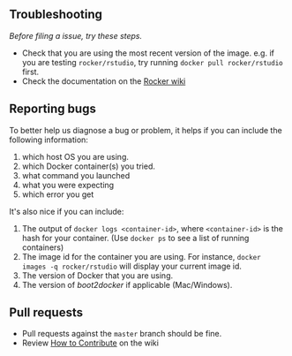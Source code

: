 ## Troubleshooting ##

_Before filing a issue, try these steps._

- Check that you are using the most recent version of the image. e.g. if you are testing `rocker/rstudio`, try running `docker pull rocker/rstudio` first.
- Check the documentation on the [Rocker wiki](https://github.com/rocker-org/rocker/wiki)

## Reporting bugs ##

To better help us diagnose a bug or problem, it helps if you can include the following information:

1. which host OS you are using.  
2. which Docker container(s) you tried. 
3. what command you launched
4. what you were expecting
5. which error you get

It's also nice if you can include: 

1. The output of `docker logs <container-id>`, where `<container-id>` is the hash for your container. (Use `docker ps` to see a list of running containers)
2. The image id for the container you are using. For instance, `docker images -q rocker/rstudio` will display your current image id.  
3. The version of Docker that you are using.
4. The version of _boot2docker_ if applicable (Mac/Windows).

## Pull requests ##

- Pull requests against the `master` branch should be fine.
- Review [How to Contribute](https://github.com/rocker-org/rocker/wiki/How-to-contribute) on the wiki

